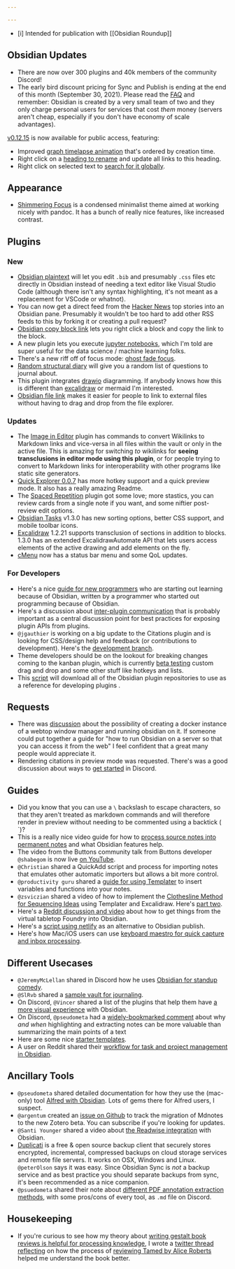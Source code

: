```yaml
---

---
```


- [i] Intended for publication with [[Obsidian Roundup]]

## Obsidian Updates

* There are now over 300 plugins and 40k members of the community Discord! 
* The early bird discount pricing for Sync and Publish is ending at the end of this month (September 30, 2021). Please read the [FAQ](https://forum.obsidian.md/t/last-chance-to-get-early-bird-discount-for-sync-and-publish-before-september-30-2021/23541) and remember: Obsidian is created by a very small team of two and they only charge personal users for services that cost _them_ money (servers aren't cheap, especially if you don't have economy of scale advantages). 

[v0.12.15](https://forum.obsidian.md/t/obsidian-release-v0-12-15/23348) is now available for public access, featuring: 

- Improved [graph timelapse animation](https://forum.obsidian.md/t/obsidian-release-v0-12-13/21959) that's ordered by creation time.
- Right click on a [heading to rename](https://forum.obsidian.md/t/obsidian-release-v0-12-14/23046) and update all links to this heading.
- Right click on selected text to [search for it globally](https://forum.obsidian.md/t/obsidian-release-v0-12-15/23348).

## Appearance

* [Shimmering Focus](https://github.com/chrisgrieser/shimmering-focus) is a condensed minimalist theme aimed at working nicely with pandoc. It has a bunch of really nice features, like increased contrast. 

## Plugins

### New

* [Obsidian plaintext](https://github.com/dbarenholz/obsidian-plaintext) will let you edit `.bib` and presumably `.css` files etc directly in Obsidian instead of needing a text editor like Visual Studio Code (although there isn't any syntax highlighting, it's not meant as a replacement for VSCode or whatnot). 
* You can now get a direct feed from the [Hacker News](https://github.com/arpitbbhayani/obsidian-hackernews) top stories into an Obsidian pane. Presumably it wouldn't be too hard to add other RSS feeds to this by forking it or creating a pull request? 
* [Obsidian copy block link](https://github.com/mgmeyers/obsidian-copy-block-link) lets you right click a block and copy the link to the block. 
* A new plugin lets you execute [jupyter notebooks](https://github.com/tillahoffmann/obsidian-jupyter), which I'm told are super useful for the data science / machine learning folks. 
* There's a new riff off of focus mode: [ghost fade focus](https://github.com/skipadu/obsidian-ghost-fade-focus). 
* [Random structural diary](https://github.com/ShockThunder/RandomStructuralDiary) will give you a random list of questions to journal about. 
* This plugin integrates [drawio](https://github.com/zapthedingbat/drawio-obsidian) diagramming. If anybody knows how this is different than [excalidraw](https://github.com/zsviczian/obsidian-excalidraw-plugin) or mermaid I'm interested. 
* [Obsidian file link](https://github.com/marcjulianschwarz/obsidian-file-link) makes it easier for people to link to external files without having to drag and drop from the file explorer. 

### Updates

* The [Image in Editor](https://github.com/ozntel/oz-image-in-editor-obsidian/releases/tag/1.4.9) plugin has commands to convert Wikilinks to Markdown links and vice-versa in all files within the vault or only in the active file. This is amazing for switching _to_ wikilinks for **seeing transclusions in editor mode using this plugin**, or for people trying to convert to Markdown links for interoperability with other programs like static site generators. 
* [Quick Explorer 0.0.7](https://github.com/pjeby/quick-explorer)  has more hotkey support and a quick preview mode. It also has a really amazing Readme. 
* The [Spaced Repetition](https://github.com/st3v3nmw/obsidian-spaced-repetition) plugin got some love; more stastics, you can review cards from a single note if you want, and some niftier post-review edit options. 
* [Obsidian Tasks](https://github.com/schemar/obsidian-tasks/releases/tag/1.3.0) v1.3.0 has new sorting options, better CSS support, and mobile toolbar icons. 
* [Excalidraw](https://github.com/zsviczian/obsidian-excalidraw-plugin/) 1.2.21  supports transclusion of sections in addition to blocks. 1.3.0 has an extended ExcalidrawAutomate API that lets users access elements of the active drawing and add elements on the fly.
* [cMenu](https://github.com/chetachiezikeuzor/cMenu-Plugin) now has a status bar menu and some QoL updates. 

### For Developers

* Here's a nice [guide for new programmers](https://joschuasgarden.com/Five+lessons+from+a+new+programmer+for+a+new+programmer) who are starting out learning because of Obsidian, written by a programmer who started out programming because of Obsidian. 
* Here's a discussion about [inter-plugin communication](https://forum.obsidian.md/t/inter-plugin-communication-expose-api-to-other-plugins/23618) that is probably important as a central discussion point for best practices for exposing plugin APIs from plugins. 
* `@jgauthier` is working on a big update to the Citations plugin and is looking for CSS/design help and feedback (or contributions to development). Here's the [development branch](https://github.com/hans/obsidian-citation-plugin/tree/references-view). 
* Theme developers should be on the lookout for breaking changes coming to the kanban plugin, which is currently [beta testing](https://github.com/mgmeyers/obsidian-kanban/releases/tag/1.0.0-beta.1) custom drag and drop and some other stuff like hotkeys and lists. 
* This [script](https://github.com/luckman212/obsidian-plugin-downloader) will download all of the Obsidian plugin repositories to use as a reference for developing plugins
.
## Requests

* There was [discussion](https://discord.com/channels/686053708261228577/694233507500916796/883218999628927066) about the possibility of creating a docker instance of a webtop window manager and running obsidian on it. If someone could put together a guide for "how to run Obsidian on a server so that you can access it from the web" I feel confident that a great many people would appreciate it. 
* Rendering citations in preview mode was requested. There's was a good discussion about ways to [get started](https://discord.com/channels/686053708261228577/722584061087842365/881108789774942258) in Discord. 

## Guides

* Did you know that you can use a `\` backslash to escape characters, so that they aren't treated as markdown commands and will therefore render in preview without needing to be commented using a backtick ( \`)? 
* This is a really nice video guide for how to [process source notes into permanent notes](https://www.youtube.com/watch?v=qQM1pjxu3WE) and what Obsidian features help. 
* The video from the Buttons community talk from Buttons developer `@shabegom` is now live [on YouTube](https://www.youtube.com/watch?v=3LhtmBYy6Jc). 
* `@Christian` shared a QuickAdd script and process for importing notes that emulates other automatic importers but allows a bit more control. 
* `@productivity guru` shared a [guide for using Templater](https://www.youtube.com/watch?v=LjdJbknTjm4) to insert variables and functions into your notes. 
* `@zsviczian` shared a video of how to implement the [Clothesline Method for Sequencing Ideas](https://www.youtube.com/watch?v=q8KF3flIyKs&feature=youtu.be) using Templater and Excalidraw. Here's [part two](https://www.youtube.com/watch?v=yhljjFPzpzI). 
* Here's a [Reddit discussion and video](https://www.reddit.com/r/FoundryVTT/comments/ozxpte/obsidian_md_module_or_markdown_integration/) about how to get things from the virtual tabletop Foundry into Obsidian. 
* Here's a [script using netlify](https://forum.obsidian.md/t/yet-another-free-publish-yafp/23608) as an alternative to Obsidian publish. 
* Here's how Mac/iOS users can use [keyboard maestro for quick capture and inbox processing](https://forum.obsidian.md/t/quick-capture-mac-ios-and-inbox-processing/21808). 

## Different Usecases

* `@JeremyMcLellan` shared in Discord how he uses [Obsidian for standup comedy](https://discord.com/channels/686053708261228577/805952223124520961/883076332144168961). 
* `@SlRvb` shared a [sample vault for journaling](https://forum.obsidian.md/t/slrvbs-journaling-setup/22346/14). 
* On Discord, `@Vincer` shared a list of the plugins that help them have [a more visual experience](https://discord.com/channels/686053708261228577/707816848615407697/853289760578469948) with Obsidian. 
* On Discord, `@pseudometa` had a [widely-bookmarked comment](https://discord.com/channels/686053708261228577/700466324840775831/881472955853459486) about why _and when_ highlighting and extracting notes can be more valuable than summarizing the main points of a text
* Here are some nice [starter templates](https://github.com/masonlr/obsidian-starter-templates). 
* A user on Reddit shared their [workflow for task and project management in Obsidian](https://www.reddit.com/r/ObsidianMD/comments/pepced/hey_everyone_i_just_wanted_to_share_my_personal/). 

## Ancillary Tools

* `@pseudometa` shared detailed documentation for how they use the (mac-only) tool [Alfred with Obsidian](https://github.com/chrisgrieser/shimmering-obsidian/releases/latest). Lots of gems there for Alfred users, I suspect.  
* `@argentum` created an [issue on Github](https://github.com/argenos/zotero-mdnotes/issues/133) to track the migration of Mdnotes to the new Zotero beta. You can subscribe if you're looking for updates. 
* `@Santi Younger` shared a video about [the Readwise integration](https://youtu.be/g_5Pk7XwDFg) with Obsidian. 
* [Duplicati](https://github.com/duplicati/duplicati) is a free & open source backup client that securely stores encrypted, incremental, compressed backups on cloud storage services and remote file servers. It works on OSX, Windows and Linux. `@peterOlson` says it was easy. Since Obsidian Sync is _not_ a backup service and as best practice you should separate backups from sync, it's been recommended as a nice companion. 
* `@psuedometa` shared their note about [different PDF annotation extraction methods](http://discordapp.com/channels/686053708261228577/722584061087842365/882368061481570324), with some pros/cons of every tool, as `.md` file on Discord. 

## Housekeeping

* If you're curious to see how my theory about [writing gestalt book reviews is helpful for processing knowledge](https://eleanorkonik.com/lit-review-value-gestalt-reflection/), I wrote a [twitter thread reflecting](https://twitter.com/EleanorKonik/status/1432855712934289408) on how the process of [reviewing Tamed by Alice Roberts](https://eleanorkonik.com/book-review-tamed/) helped me understand the book better. 